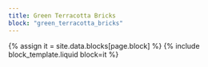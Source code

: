 ```yaml
---
title: Green Terracotta Bricks
block: "green_terracotta_bricks"
---
```


{% assign it = site.data.blocks[page.block] %}
{% include block_template.liquid block=it %}

